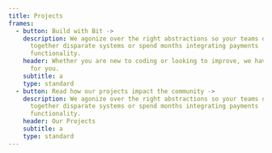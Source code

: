 ```yaml
---
title: Projects
frames:
  - button: Build with Bit ->
    description: We agonize over the right abstractions so your teams don’t need to stitch
      together disparate systems or spend months integrating payments
      functionality.
    header: Whether you are new to coding or looking to improve, we have opportunities
      for you.
    subtitle: a
    type: standard
  - button: Read how our projects impact the community ->
    description: We agonize over the right abstractions so your teams don’t need to stitch
      together disparate systems or spend months integrating payments
      functionality.
    header: Our Projects
    subtitle: a
    type: standard
---
```


